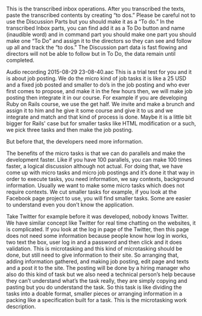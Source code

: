 This is the transcribed inbox operations. After you transcribed the texts, paste the transcribed contents by creating “to dos.” Please be careful not to use the Discussion Parts but you should make it as a “To do.” In the transcribed Inbox parts, you can find add it as a To Do button and name (inaudible word) and in command part you should make one part you should make one “To Do” and assign it to the directors so they can see and follow up all and track the “to dos.” The Discussion part data is fast flowing and directors will not be able to follow but in To Do, the data remain until completed.

Audio recording 2015-08-29 23-08-40.aac
This is a trial test for you and it is about job posting. We do the micro kind of job tasks it is like a 25 USD and a fixed job posted and smaller to do’s in the job posting and who ever first comes to propose, and make it in the few hours then, we will make job posting then integrate it in our course. For example if you are developing Ruby on Rails course, we use the get half. We invite and make a brunch and assign it to him and he give it some course and give it to us and we integrate and match and that kind of process is done. Maybe it is a little bit bigger for Rails' case but for smaller tasks like HTML modification or a such, we pick three tasks and then make the job posting.

But before that, the developers need more information. 

The benefits of the micro tasks is that we can do parallels and make the development faster. Like if you have 100 parallels, you can make 100 times faster, a logical discussion although not actual. For doing that, we have come up with micro tasks and micro job postings and it’s done it that way in order to execute tasks, you need information, we say contexts, background information. Usually we want to make some micro tasks which does not require contexts. We cut smaller tasks for example, if you look at the Facebook page project to use, you will find smaller tasks. Some are easier to understand even you don’t know the application. 

Take Twitter for example before it was developed, nobody knows Twitter. We have similar concept like Twitter for real time chatting on the websites, it is complicated. If you look at the log in page of the Twitter, then this page does not need some information because people know how log in works, two text the box, user log in and a password and then click and it does validation. This is microtasking and this kind of microtasking should be done, but still need to give information to their site. So arranging that, adding information gathered,  and making job posting, edit page and texts and a post it to the site. The posting will be done by a hiring manager who also do this kind of task but we also need a technical person’s help because they can’t understand what’s the task really, they are simply copying and pasting but you do understand the task. So this task is like dividing the tasks into a doable format, smaller pieces or arranging information in a packing like a specification built for a task. This is the microtasking work description.
